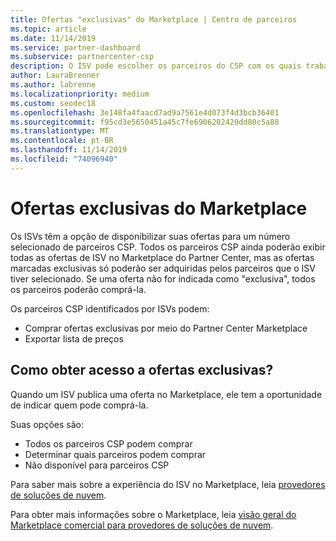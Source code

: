 ```yaml
---
title: Ofertas "exclusivas" do Marketplace | Centro de parceiros
ms.topic: article
ms.date: 11/14/2019
ms.service: partner-dashboard
ms.subservice: partnercenter-csp
description: O ISV pode escolher os parceiros do CSP com os quais trabalhar, tornando suas ofertas exclusivas.
author: LauraBrenner
ms.author: labrenne
ms.localizationpriority: medium
ms.custom: seodec18
ms.openlocfilehash: 3e148fa4faacd7ad9a7561e4d073f4d3bcb36401
ms.sourcegitcommit: f95cd3e5650451a45c7fe6906202420dd80c5a88
ms.translationtype: MT
ms.contentlocale: pt-BR
ms.lasthandoff: 11/14/2019
ms.locfileid: "74096940"
---
```

# <a name="marketplace-exclusive-offers"></a>Ofertas exclusivas do Marketplace

Os ISVs têm a opção de disponibilizar suas ofertas para um número selecionado de parceiros CSP. Todos os parceiros CSP ainda poderão exibir todas as ofertas de ISV no Marketplace do Partner Center, mas as ofertas marcadas exclusivas só poderão ser adquiridas pelos parceiros que o ISV tiver selecionado. Se uma oferta não for indicada como "exclusiva", todos os parceiros poderão comprá-la.

Os parceiros CSP identificados por ISVs podem:

- Comprar ofertas exclusivas por meio do Partner Center Marketplace
- Exportar lista de preços

## <a name="how-do-you-gain-access-to-exclusive-offers"></a>Como obter acesso a ofertas exclusivas?

Quando um ISV publica uma oferta no Marketplace, ele tem a oportunidade de indicar quem pode comprá-la. 

Suas opções são:

- Todos os parceiros CSP podem comprar
- Determinar quais parceiros podem comprar
- Não disponível para parceiros CSP

Para saber mais sobre a experiência do ISV no Marketplace, leia [provedores de soluções de nuvem](https://docs.microsoft.com/en-us/azure/marketplace/cloud-solution-providers).

Para obter mais informações sobre o Marketplace, leia [visão geral do Marketplace comercial para provedores de soluções de nuvem](https://docs.microsoft.partner-center/commercial-marketplace-overview.md).